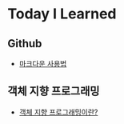 # Today I Learned  
## Github  
- [마크다운 사용법](https://github.com/wasitac/TIL/blob/master/%EB%A7%88%ED%81%AC%EB%8B%A4%EC%9A%B4.md)    
## 객체 지향 프로그래밍  
- [객체 지향 프로그래밍이란?](https://github.com/wasitac/TIL/blob/master/%EA%B0%9D%EC%B2%B4%EC%A7%80%ED%96%A5%20%ED%94%84%EB%A1%9C%EA%B7%B8%EB%9E%98%EB%B0%8D.md)

